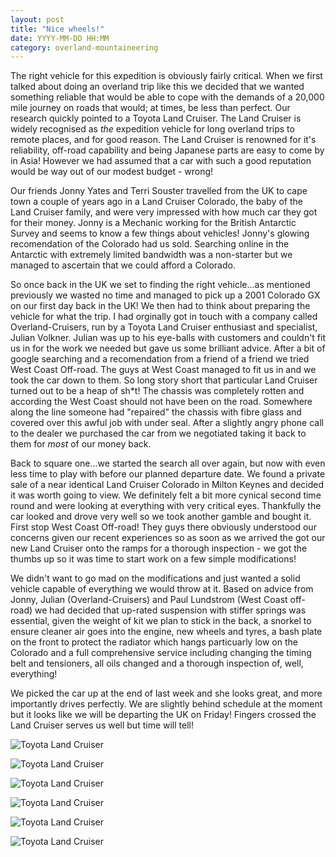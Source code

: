 ```yaml
---
layout: post
title: "Nice wheels!"
date: YYYY-MM-DD HH:MM
category: overland-mountaineering
---
```


The right vehicle for this expedition is obviously fairly critical.  When we first talked about doing an overland trip like this we decided that we wanted something reliable that would be able to cope with the demands of a 20,000 mile journey on roads that would; at times, be less than perfect.  Our research quickly pointed to a Toyota Land Cruiser.  The Land Cruiser is widely recognised as _the_ expedition vehicle for long overland trips to remote places, and for good reason.  The Land Cruiser is renowned for it's reliability, off-road capability and being Japanese parts are easy to come by in Asia!  However we had assumed that a car with such a good reputation would be way out of our modest budget - wrong!

Our friends Jonny Yates and Terri Souster travelled from the UK to cape town a couple of years ago in a Land Cruiser Colorado, the baby of the Land Cruiser family, and were very impressed with how much car they got for their money.  Jonny is a Mechanic working for the British Antarctic Survey and seems to know a few things about vehicles!  Jonny's glowing recomendation of the Colorado had us sold.  Searching online in the Antarctic with extremely limited bandwidth was a non-starter but we managed to ascertain that we could afford a Colorado.

So once back in the UK we set to finding the right vehicle...as mentioned previously we wasted no time and managed to pick up a 2001 Colorado GX on our first day back in the UK!  We then had to think about preparing the vehicle for what the trip.  I had orginally got in touch with a company called Overland-Cruisers, run by a Toyota Land Cruiser enthusiast and specialist, Julian Volkner.  Julian was up to his eye-balls with customers and couldn't fit us in for the work we needed but gave us some brilliant advice.  After a bit of google searching and a recomendation from a friend of a friend we tried West Coast Off-road.  The guys at West Coast managed to fit us in and we took the car down to them.  So long story short that particular Land Cruiser turned out to be a heap of sh*t!  The chassis was completely rotten and according the West Coast should not have been on the road.  Somewhere along the line someone had "repaired" the chassis with fibre glass and covered over this awful job with under seal.  After a slightly angry phone call to the dealer we purchased the car from we negotiated taking it back to them for _most_ of our money back.

Back to square one...we started the search all over again, but now with even less time to play with before our planned departure date.  We found a private sale of a near identical Land Cruiser Colorado in Milton Keynes and decided it was worth going to view.  We definitely felt a bit more cynical second time round and were looking at everything with very critical eyes.  Thankfully the car looked and drove very well so we took another gamble and bought it.  First stop West Coast Off-road!  They guys there obviously understood our concerns given our recent experiences so as soon as we arrived the got our new Land Cruiser onto the ramps for a thorough inspection - we got the thumbs up so it was time to start work on a few simple modifications!

We didn't want to go mad on the modifications and just wanted a solid vehicle capable of everything we would throw at it.  Based on advice from Jonny, Julian (Overland-Cruisers) and Paul Lundstrom (West Coast off-road) we had decided that up-rated suspension with stiffer springs was essential, given the weight of kit we plan to stick in the back, a snorkel to ensure cleaner air goes into the engine, new wheels and tyres, a bash plate on the front to protect the radiator which hangs particuarly low on the Colorado and a full comprehensive service including changing the timing belt and tensioners, all oils changed and a thorough inspection of, well, everything!

We picked the car up at the end of last week and she looks great, and more importantly drives perfectly.  We are slightly behind schedule at the moment but it looks like we will be departing the UK on Friday!  Fingers crossed the Land Cruiser serves us well but time will tell!

![Toyota Land Cruiser](/photos/toyota-land-cruiser/tlc-front.jpg)

![Toyota Land Cruiser](/photos/toyota-land-cruiser/tlc-shock.jpg)

![Toyota Land Cruiser](/photos/toyota-land-cruiser/tlc-bash.jpg)

![Toyota Land Cruiser](/photos/toyota-land-cruiser/tlc-snorkel.jpg)

![Toyota Land Cruiser](/photos/toyota-land-cruiser/tlc-wheel.jpg)

![Toyota Land Cruiser](/photos/toyota-land-cruiser/tlc-logo.jpg)
